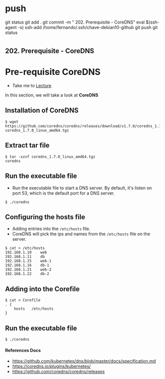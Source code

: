 
# ###################################################################################################################### 
# ###################################################################################################################### 
#  push

git status
git add .
git commit -m " 202. Prerequisite - CoreDNS"
eval $(ssh-agent -s)
ssh-add /home/fernando/.ssh/chave-debian10-github
git push
git status



# ###################################################################################################################### 
# ###################################################################################################################### 
##  202. Prerequisite - CoreDNS

# Pre-requisite CoreDNS

  - Take me to [Lecture](https://kodekloud.com/topic/prerequisite-coredns/)

In this section, we will take a look at **CoreDNS**

## Installation of CoreDNS

```
$ wget https://github.com/coredns/coredns/releases/download/v1.7.0/coredns_1.7.0_linux_amd64.tgz
coredns_1.7.0_linux_amd64.tgz

```

## Extract tar file

```
$ tar -xzvf coredns_1.7.0_linux_amd64.tgz
coredns
```

## Run the executable file

- Run the executable file to start a DNS server. By default, it's listen on port 53, which is the default port for a DNS server.

```
$ ./coredns

```

## Configuring the hosts file

- Adding entries into the `/etc/hosts` file.
- CoreDNS will pick the ips and names from the `/etc/hosts` file on the server.

```
$ cat > /etc/hosts
192.168.1.10    web
192.168.1.11    db
192.168.1.15    web-1
192.168.1.16    db-1
192.168.1.21    web-2
192.168.1.22    db-2
```

## Adding into the Corefile

```
$ cat > Corefile
. {
	hosts   /etc/hosts
}

```

## Run the executable file

```
$ ./coredns

```


#### References Docs

- https://github.com/kubernetes/dns/blob/master/docs/specification.md
- https://coredns.io/plugins/kubernetes/
- https://github.com/coredns/coredns/releases